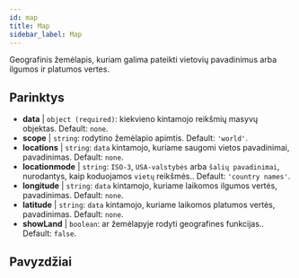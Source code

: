 ```yaml
---
id: map
title: Map
sidebar_label: Map
---
```


Geografinis žemėlapis, kuriam galima pateikti vietovių pavadinimus arba ilgumos ir platumos vertes.

## Parinktys

* __data__ | `object (required)`: kiekvieno kintamojo reikšmių masyvų objektas. Default: `none`.
* __scope__ | `string`: rodytino žemėlapio apimtis. Default: `'world'`.
* __locations__ | `string`: `data` kintamojo, kuriame saugomi vietos pavadinimai, pavadinimas. Default: `none`.
* __locationmode__ | `string`: `ISO-3`, `USA-valstybės` arba `šalių pavadinimai`, nurodantys, kaip koduojamos `vietų` reikšmės.. Default: `'country names'`.
* __longitude__ | `string`: `data` kintamojo, kuriame laikomos ilgumos vertės, pavadinimas. Default: `none`.
* __latitude__ | `string`: `data` kintamojo, kuriame laikomos platumos vertės, pavadinimas. Default: `none`.
* __showLand__ | `boolean`: ar žemėlapyje rodyti geografines funkcijas.. Default: `false`.


## Pavyzdžiai

